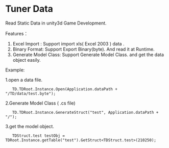 Tuner Data
==========
Read Static Data in unity3d Game Development.

Features：

  1. Excel Import : Support import xls( Excel 2003 ) data .
  2. Binary Format: Support Export Binary(byte). And read it at Runtime.
  3. Generate Model Class: Support Generate Model Class. and get the data object easily.

Example:
  
   1.open a data file.
   
       TD.TDRoot.Instance.Open(Application.dataPath + "/TD/data/test.byte");
       
   2.Generate Model Class ( .cs file)
   
       TD.TDRoot.Instance.GenerateStruct("test", Application.dataPath + "/");
       
   3.get the model object.
   
       TDStruct.test testObj = TDRoot.Instance.getTable("test").GetStruct<TDStruct.test>(210250);
      
  
